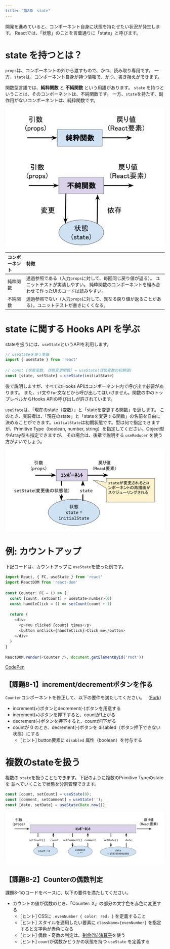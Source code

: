 ```yaml
---
title: "第8章　state"
---
```


開発を進めていると、コンポーネント自身に状態を持たせたい状況が発生します。
Reactでは、「状態」のことを言葉通りに「state」と呼びます。

# state を持つとは？

`props`は、コンポーネントの外から渡すもので、かつ、読み取り専用です。
一方、`state`は、コンポーネント自身が持つ情報で、かつ、書き換えができます。

関数型言語では、**純粋関数** と **不純関数** という用語があります。
`state` を持つということは、そのコンポーネントは、不純関数です。
一方、`state`を持たず、副作用がないコンポーネントは、純粋関数です。

![純粋関数と不純関数](./08_function.svg)

|コンポーネント |  特徴  |
|:-- |:-- |
|純粋関数 | 透過参照である（入力`props`に対して、毎回同じ戻り値が返る）。 ユニットテストが実装しやすい。 純粋関数のコンポーネントを組み合わせて作ったUIのコードは読みやすい。|
|不純関数 | 透過参照でない（入力`props`に対して、異なる戻り値が返ることがある）。ユニットテストが書きにくくなる。|

# state に関する Hooks API を学ぶ

stateを扱うには、`useState`というAPIを利用します。

```javascript
// useStateを使う準備
import { useState } from 'react'

// const [状態変数, 状態変更関数] = useState(状態変数の初期値)
const [state, setState] = useState(initialState)
```

後で説明しますが、すべてのHooks APIはコンポーネント内で呼び出す必要があります。
また、`if`文や`for`文などから呼び出してはいけません。関数の中のトップレベルからHooks APIの呼び出しが許されています。

`useState`は、「現在のstate（変数）」と「stateを変更する関数」を返します。
このとき、実装者は、「現在のstate」と「stateを変更する関数」の名前を自由に決めることができます。`initialState`は初期状態です。型は何で指定できますが、Primitive Type（boolean, number, string）を指定してください。Object型やArray型も指定できますが、
その場合は、後章で説明する `useReducer` を使う方がよいでしょう。

![useState](./08_useState.svg)


# 例: カウントアップ

下記コードは、カウントアップに `useState`を使った例です。

```javascript
import React, { FC, useState } from 'react'
import ReactDOM from 'react-dom'

const Counter: FC = () => {
  const [count, setCount] = useState<number>(0)
  const handleClick = () => setCount(count + 1)
  
  return (
    <div>
      <p>You clicked {count} times</p>
      <button onClick={handleClick}>Click me</button>
    </div>
  )
}

ReactDOM.render(<Counter />, document.getElementById('root'))
```
[CodePen](https://codepen.io/aseijiurushihara/pen/ZEbBEgK?editors=0010)

## 【課題8-1】increment/decrementボタンを作る

`Counter`コンポーネントを修正して、以下の要件を満たしてください。
（[Fork](https://codepen.io/aseijiurushihara/pen/OJyBjXg)）
* increment(+)ボタンとdecrement(-)ボタンを用意する
* increment(+)ボタンを押下すると、countが1上がる
* decrement(-)ボタンを押下すると、countが1下がる
* countが 0 のとき、decrement(-)ボタンを disabled（ボタン押下できない状態）にする
  * [ヒント] button要素に `disabled` 属性（boolean）を付与する

# 複数のstateを扱う

複数の `state`を扱うこともできます。下記のように複数のPrimitive Typeのstateを
並べていくことで状態を分割管理できます。

```javascript
const [count, setCount] = useState(0);
const [comment, setComment] = useState('');
const [date, setDate] = useState(Date.now());
```

![複数のstate](08_multi_state.svg)

## 【課題8-2】Counterの偶数判定

課題8-1のコードをベースに、以下の要件を満たしてください。

* カウントの値が偶数のとき、「Counter: X」の部分の文字色を赤色に変更する
  * [ヒント] CSSに `.evenNumber { color: red; }` を定義すること
  * [ヒント] スタイルを適用したい要素に `className={evenNumber}` を指定すると文字色が赤色になる
  * [ヒント] 偶数・奇数の判定は、[剰余(%)演算子](https://developer.mozilla.org/ja/docs/Web/JavaScript/Reference/Operators/Arithmetic_Operators#Remainder)を使う
  * [ヒント] `count`が偶数かどうかの状態を持つ `useState` を定義する

